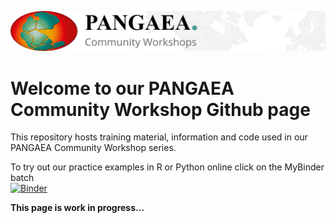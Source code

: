 ![PANGAEA Logo](banner.png)

# Welcome to our PANGAEA Community Workshop Github page

This repository hosts training material, information and code used in our PANGAEA Community Workshop series.

To try out our practice examples in R or Python online click on the MyBinder batch\
[![Binder](https://mybinder.org/badge_logo.svg)](https://mybinder.org/v2/gh/pangaea-data-publisher/community-workshop-material/HEAD)

**This page is work in progress…**
